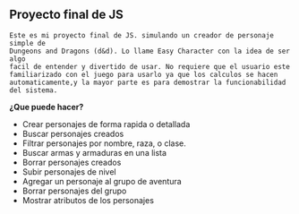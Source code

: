 ## Proyecto final de JS
	Este es mi proyecto final de JS. simulando un creador de personaje simple de
	Dungeons and Dragons (d&d). Lo llame Easy Character con la idea de ser algo 
	facil de entender y divertido de usar. No requiere que el usuario este 
	familiarizado con el juego para usarlo ya que los calculos se hacen 
	automaticamente,y la mayor parte es para demostrar la funcionabilidad
	del sistema.
**¿Que puede hacer?**
 - Crear personajes de forma rapida o detallada
 - Buscar personajes creados
 - Filtrar personajes por nombre, raza, o clase.
 - Buscar armas y armaduras en una lista
 - Borrar personajes creados
 - Subir personajes de nivel
 - Agregar un personaje al grupo de aventura
 - Borrar personajes del grupo
 - Mostrar atributos de los personajes 
